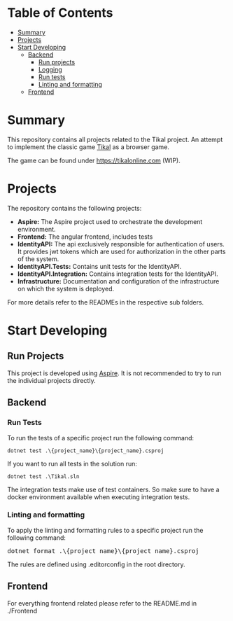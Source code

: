 # Table of Contents

- [Summary](#summary)
- [Projects](#projects)
- [Start Developing](#start-developing)
  - [Backend](#backend)
    - [Run projects](#run-projects)
    - [Logging](#logging)
    - [Run tests](#run-tests)
    - [Linting and formatting](#linting-and-formatting)
  - [Frontend](#frontend)

# Summary

This repository contains all projects related to the Tikal project. An attempt to implement the classic
game [Tikal](<https://en.wikipedia.org/wiki/Tikal_(board_game)>) as a browser game.

The game can be found under <a>https://tikalonline.com</a> (WIP).

# Projects

The repository contains the following projects:

- **Aspire:** The Aspire project used to orchestrate the development environment.
- **Frontend:** The angular frontend, includes tests
- **IdentityAPI:** The api exclusively responsible for authentication of users. It provides jwt tokens which are used
  for authorization in the other parts of the system.
- **IdentityAPI.Tests:** Contains unit tests for the IdentityAPI.
- **IdentityAPI.Integration:** Contains integration tests for the IdentityAPI.
- **Infrastructure:** Documentation and configuration of the infrastructure on which the system is deployed.

For more details refer to the READMEs in the respective sub folders.

# Start Developing

## Run Projects

This project is developed using [Aspire](https://learn.microsoft.com/en-us/dotnet/aspire/get-started/aspire-overview). It is not recommended to try to run the individual projects directly.

## Backend

### Run Tests

To run the tests of a specific project run the following command:

```
dotnet test .\{project_name}\{project_name}.csproj
```

If you want to run all tests in the solution run:

```
dotnet test .\Tikal.sln
```

The integration tests make use of test containers. So make sure to have a docker environment available when executing
integration tests.

### Linting and formatting

To apply the linting and formatting rules to a specific project run the following command:

<pre>
dotnet format .\{project_name}\{project_name}.csproj
</pre>

The rules are defined using .editorconfig in the root directory.

## Frontend

For everything frontend related please refer to the README.md in ./Frontend
